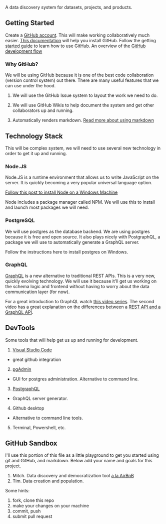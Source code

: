 A data discovery system for datasets, projects, and products.

## Getting Started

Create a [GitHub account](https://github.com). This will make working collaboratively much easier. [This documentation](https://desktop.github.com) will help you install GitHub. Follow the getting [started guide](https://guides.github.com/activities/hello-world/) to learn how to use GitHub. An overview of the [GitHub development flow](https://guides.github.com/introduction/flow/)

### Why GitHub?

We will be using GitHub because it is one of the best code collaboration (version control system) out there. There are many useful features that we can use under the hood.

1. We will use the GitHub Issue system to layout the work we need to do.

2. We will use GitHub Wikis to help document the system and get other collaborators up and running.

3. Automatically renders markdown. [Read more about using markdown](https://guides.github.com/features/mastering-markdown/)

## Technology Stack

This will be complex system, we will need to use several new technology in order to get it up and running.

### Node.JS

Node.JS is a runtime environment that allows us to write JavaScript on the server. It is quickly becoming a very popular universal language option.

[Follow this post to install Node on a Windows Machine](https://nodesource.com/blog/installing-nodejs-tutorial-windows/)

Node includes a package manager called NPM. We will use this to install and launch most packages we will need.

### PostgreSQL

We will use postgres as the database backend. We are using postgres because it is free and open source. It also plays nicely with PostgraphQL, a package we will use to automatically generate a GraphQL server.

Follow the instructions here to install postgres on Windows.

### GraphQL

[GraphQL](http://graphql.org) is a new alternative to traditional REST APIs. This is a very new, quickly evolving technology. We will use it because it'll get us working on the schema logic and frontend without having to worry about the data communication layer (for now).

For a great introduction to GraphQL watch [this video series](https://www.youtube.com/playlist?list=PLn2e1F9Rfr6lrHAiPTCFtw9utqDUPwkrc). The second video has a great explanation on the differences between a [REST API and a GraphQL API](https://youtu.be/T571423fC68?t=1m13s).

## DevTools

Some tools that will help get us up and running for development.

1. [Visual Studio Code](https://code.visualstudio.com)
  * great github integration
2. [pgAdmin](https://www.pgadmin.org)
  * GUI for postgres administration. Alternative to command line.
3. [PostgraphQL](https://github.com/postgraphql/postgraphql)
  * GraphQL server generator.
4. Github desktop
  * Alternative to command line tools.
5. Terminal, Powershell, etc.

## GitHub Sandbox

I'll use this portion of this file as a little playground to get you started using git and GitHub, and markdown. Below add your name and goals for this project.

1. Mitch. Data discovery and democratization tool [a la AirBnB](https://medium.com/airbnb-engineering/democratizing-data-at-airbnb-852d76c51770)
2. Tim. Data creation and population.

Some hints:

1. fork, clone this repo
2. make your changes on your machine
3. commit, push
4. submit pull request

